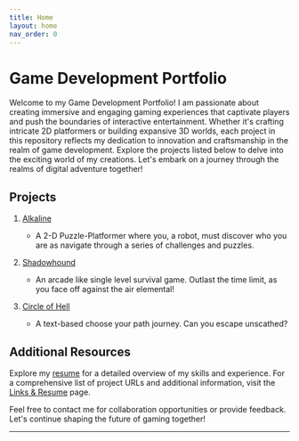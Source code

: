 ```yaml
---
title: Home
layout: home
nav_order: 0
---
```


# Game Development Portfolio

Welcome to my Game Development Portfolio! I am passionate about creating immersive and engaging gaming experiences that captivate players and push the boundaries of interactive entertainment. Whether it's crafting intricate 2D platformers or building expansive 3D worlds, each project in this repository reflects my dedication to innovation and craftsmanship in the realm of game development. Explore the projects listed below to delve into the exciting world of my creations. Let's embark on a journey through the realms of digital adventure together!

## Projects

1. [Alkaline](https://blkysuity-sh.itch.io/alkaline)
   - A 2-D Puzzle-Platformer where you, a robot, must discover who you are as navigate through a series of challenges and puzzles.

2. [Shadowhound](https://choseo.itch.io/shadowhound)
   - An arcade like single level survival game. Outlast the time limit, as you face off against the air elemental!

3. [Circle of Hell](https://choseo.itch.io/circle-of-hell)
   - A text-based choose your path journey. Can you escape unscathed?

## Additional Resources

Explore my [resume](./resume) for a detailed overview of my skills and experience. For a comprehensive list of project URLs and additional information, visit the [Links & Resume](./links-and-resume) page.

Feel free to contact me for collaboration opportunities or provide feedback. Let's continue shaping the future of gaming together!



----

[Just the Docs]: https://just-the-docs.github.io/just-the-docs/
[GitHub Pages]: https://docs.github.com/en/pages
[README]: [https://github.com/just-the-docs/just-the-docs-template/blob/main/README.md](https://github.com/StungEye-RRC/Just-The-Docs-Template#readme)
[Jekyll]: https://jekyllrb.com
[Markdown Syntax]: https://docs.github.com/en/get-started/writing-on-github/getting-started-with-writing-and-formatting-on-github/basic-writing-and-formatting-syntax
